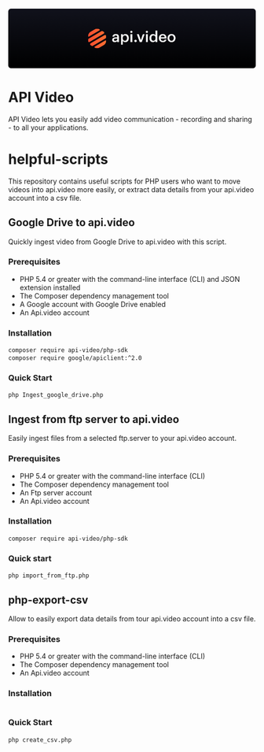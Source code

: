 ![](https://github.com/apivideo/API_OAS_file/blob/master/apivideo_banner.png)

# API Video 
API Video lets you easily add video communication - recording and sharing - to all your applications.

# helpful-scripts
This repository contains useful scripts for PHP users who want to move videos into api.video more easily, or extract data details from your api.video account into a csv file. 

## Google Drive to api.video 

Quickly ingest video from Google Drive to api.video with this script.

### Prerequisites 

* PHP 5.4 or greater with the command-line interface (CLI) and JSON extension installed
* The Composer dependency management tool
* A Google account with Google Drive enabled
* An Api.video account

### Installation

```shell
composer require api-video/php-sdk
composer require google/apiclient:^2.0
```
 
### Quick Start

```shell
php Ingest_google_drive.php
```

## Ingest from ftp server to api.video 

Easily ingest files from a selected ftp.server to your api.video account. 

### Prerequisites

* PHP 5.4 or greater with the command-line interface (CLI)
* The Composer dependency management tool
* An Ftp server account
* An Api.video account

### Installation

```shell
composer require api-video/php-sdk
```
 
### Quick start

```shell
php import_from_ftp.php
```

##  php-export-csv

Allow to easily export data details from tour api.video account into a csv file.

### Prerequisites

* PHP 5.4 or greater with the command-line interface (CLI)
* The Composer dependency management tool
* An Api.video account

### Installation

```composer require api-video/php-sdk
```
### Quick Start

```shell
php create_csv.php
```
